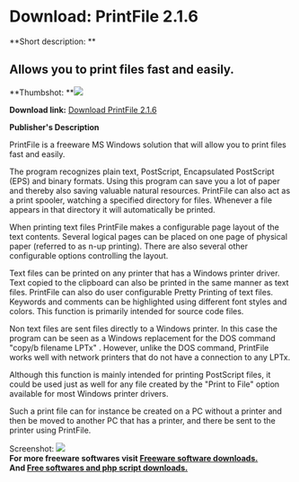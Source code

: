 # Download: PrintFile 2.1.6

**Short description: **

## Allows you to print files fast and easily.

  
**Thumbshot: **![](http://www.freewarefiles.com/screenshot/printfile215_md.gif)   
  
**Download link:** [Download PrintFile 2.1.6](http://freesoftwares.boysofts.com/PrintFile_program_19773.html)  
  

**Publisher's Description**  
  

PrintFile is a freeware MS Windows solution that will allow you to print files
fast and easily.

The program recognizes plain text, PostScript, Encapsulated PostScript (EPS)
and binary formats. Using this program can save you a lot of paper and thereby
also saving valuable natural resources. PrintFile can also act as a print
spooler, watching a specified directory for files. Whenever a file appears in
that directory it will automatically be printed.

When printing text files PrintFile makes a configurable page layout of the
text contents. Several logical pages can be placed on one page of physical
paper (referred to as n-up printing). There are also several other
configurable options controlling the layout.

Text files can be printed on any printer that has a Windows printer driver.
Text copied to the clipboard can also be printed in the same manner as text
files. PrintFile can also do user configurable Pretty Printing of text files.
Keywords and comments can be highlighted using different font styles and
colors. This function is primarily intended for source code files.

Non text files are sent files directly to a Windows printer. In this case the
program can be seen as a Windows replacement for the DOS command "copy/b
filename LPTx" . However, unlike the DOS command, PrintFile works well with
network printers that do not have a connection to any LPTx.

Although this function is mainly intended for printing PostScript files, it
could be used just as well for any file created by the "Print to File" option
available for most Windows printer drivers.

Such a print file can for instance be created on a PC without a printer and
then be moved to another PC that has a printer, and there be sent to the
printer using PrintFile.

  
  
Screenshot: ![](http://www.freewarefiles.com/screenshot/printfile215.gif)  
**For more freeware softwares visit [Freeware software downloads.](http://freesoftwares.boysofts.com/)**   
**And [Free softwares and php script downloads.](http://www.boysofts.com/)**

